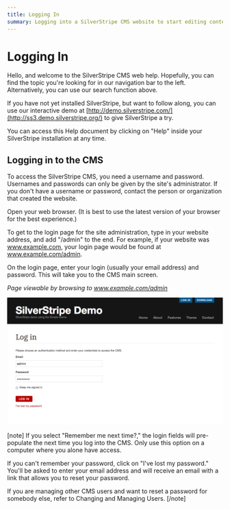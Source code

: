 ```yaml
---
title: Logging In
summary: Logging into a SilverStripe CMS website to start editing content.
---
```


# Logging In

Hello, and welcome to the SilverStripe CMS web help. Hopefully, you can find the topic you're looking for in our navigation bar to the left. Alternatively, you can use our search function above.

If you have not yet installed SilverStripe, but want to follow along, you can use our interactive demo at [http://demo.silverstripe.com/](http://ss3.demo.silverstripe.org/) to give SilverStripe a try.

You can access this Help document by clicking on "Help" inside your SilverStripe installation at any time.

## Logging in to the CMS

To access the SilverStripe CMS, you need a username and password.  Usernames and passwords can only be given by the site's administrator.  If you don't have a username or password, contact the person or organization that created the website.  

Open your web browser. (It is best to use the latest version of your browser for the best experience.)  

To get to the login page for the site administration, type in your website address, and add "/admin" to the end.  For example, if your website was www.example.com, your login page would be found at www.example.com/admin.  

On the login page, enter your login (usually your email address) and password.  This will take you to the CMS main screen.

*Page viewable by browsing to www.example.com/admin*

![Login to SilverStripe CMS](../_images/general-login.png)

[note]
If you select "Remember me next time?," the login fields will pre-populate the next time you log into the CMS. Only use this option on a computer where you alone have access.

If you can't remember your password, click on "I've lost my password." You'll be asked to enter your email address and will receive an email with a link that allows you to reset your password.

If you are managing other CMS users and want to reset a password for somebody else, refer to Changing and Managing Users.
[/note]
